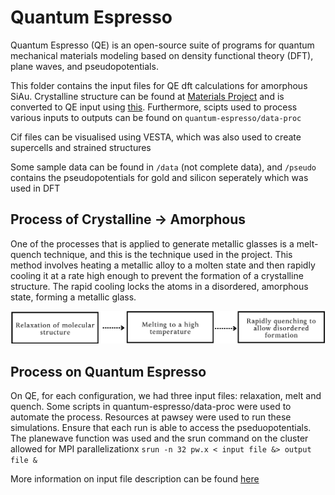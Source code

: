 # Quantum Espresso
Quantum Espresso (QE) is an open-source suite of programs for quantum mechanical materials modeling based on density functional theory (DFT), plane waves, and pseudopotentials.

This folder contains the input files for QE dft calculations for amorphous SiAu. Crystalline structure can be found at [Materials Project](https://next-gen.materialsproject.org/materials/mp-1186998?chemsys=Au-Si) and is converted to QE input using [this](https://qeinputgenerator.materialscloud.io). Furthermore, scipts used to process various inputs to outputs can be found on `quantum-espresso/data-proc` 

Cif files can be visualised using VESTA, which was also used to create supercells and strained structures

Some sample data can be found in `/data` (not complete data), and `/pseudo` contains the pseudopotentials for gold and silicon seperately which was used in DFT

## Process of Crystalline -> Amorphous

One of the processes that is applied to generate metallic glasses is a melt-quench technique, and this is the technique used in the project. This method involves heating a metallic alloy to a molten state and then rapidly cooling it at a rate high enough to prevent the formation of a crystalline structure. The rapid cooling locks the atoms in a disordered, amorphous state, forming a metallic glass.

![amorphization process](/images/Amorphization-process.png "amorphization process")

## Process on Quantum Espresso
On QE, for each configuration, we had three input files: relaxation, melt and quench. Some scripts in quantum-espresso/data-proc were used to automate the process. Resources at pawsey were used to run these simulations. Ensure that each run is able to access the pseduopotentials. The planewave function was used and the srun command on the cluster allowed for MPI parallelizationx
`srun -n 32 pw.x < input file &> output file &`

More information on input file description can be found [here](https://www.quantum-espresso.org/Doc/INPUT_PW.html)